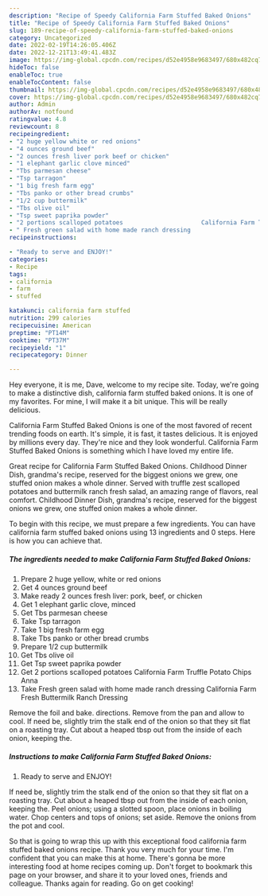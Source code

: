 ```yaml
---
description: "Recipe of Speedy California Farm Stuffed Baked Onions"
title: "Recipe of Speedy California Farm Stuffed Baked Onions"
slug: 189-recipe-of-speedy-california-farm-stuffed-baked-onions
category: Uncategorized
date: 2022-02-19T14:26:05.406Z
date: 2022-12-21T13:49:41.483Z
image: https://img-global.cpcdn.com/recipes/d52e4958e9683497/680x482cq70/california-farm-stuffed-baked-onions-recipe-main-photo.jpg
hideToc: false
enableToc: true
enableTocContent: false
thumbnail: https://img-global.cpcdn.com/recipes/d52e4958e9683497/680x482cq70/california-farm-stuffed-baked-onions-recipe-main-photo.jpg
cover: https://img-global.cpcdn.com/recipes/d52e4958e9683497/680x482cq70/california-farm-stuffed-baked-onions-recipe-main-photo.jpg
author: Admin
authorAv: notfound
ratingvalue: 4.8
reviewcount: 8
recipeingredient:
- "2 huge yellow white or red onions"
- "4 ounces ground beef"
- "2 ounces fresh liver pork beef or chicken"
- "1 elephant garlic clove minced"
- "Tbs parmesan cheese"
- "Tsp tarragon"
- "1 big fresh farm egg"
- "Tbs panko or other bread crumbs"
- "1/2 cup buttermilk"
- "Tbs olive oil"
- "Tsp sweet paprika powder"
- "2 portions scalloped potatoes                      California Farm Truffle Potato Chips Anna"
- " Fresh green salad with home made ranch dressing                      California Farm Fresh Buttermilk Ranch Dressing"
recipeinstructions:

- "Ready to serve and ENJOY!"
categories:
- Recipe
tags:
- california
- farm
- stuffed

katakunci: california farm stuffed 
nutrition: 299 calories
recipecuisine: American
preptime: "PT14M"
cooktime: "PT37M"
recipeyield: "1"
recipecategory: Dinner

---
```



Hey everyone, it is me, Dave, welcome to my recipe site. Today, we're going to make a distinctive dish, california farm stuffed baked onions. It is one of my favorites. For mine, I will make it a bit unique. This will be really delicious.

California Farm Stuffed Baked Onions is one of the most favored of recent trending foods on earth. It's simple, it is fast, it tastes delicious. It is enjoyed by millions every day. They're nice and they look wonderful. California Farm Stuffed Baked Onions is something which I have loved my entire life.

Great recipe for California Farm Stuffed Baked Onions. Childhood Dinner Dish, grandma&#39;s recipe, reserved for the biggest onions we grew, one stuffed onion makes a whole dinner. Served with truffle zest scalloped potatoes and buttermilk ranch fresh salad, an amazing range of flavors, real comfort. Childhood Dinner Dish, grandma&#39;s recipe, reserved for the biggest onions we grew, one stuffed onion makes a whole dinner.


To begin with this recipe, we must prepare a few ingredients. You can have california farm stuffed baked onions using 13 ingredients and 0 steps. Here is how you can achieve that.

<!--inarticleads1-->

##### The ingredients needed to make California Farm Stuffed Baked Onions:

1. Prepare 2 huge yellow, white or red onions
1. Get 4 ounces ground beef
1. Make ready 2 ounces fresh liver: pork, beef, or chicken
1. Get 1 elephant garlic clove, minced
1. Get Tbs parmesan cheese
1. Take Tsp tarragon
1. Take 1 big fresh farm egg
1. Take Tbs panko or other bread crumbs
1. Prepare 1/2 cup buttermilk
1. Get Tbs olive oil
1. Get Tsp sweet paprika powder
1. Get 2 portions scalloped potatoes                      California Farm Truffle Potato Chips Anna
1. Take  Fresh green salad with home made ranch dressing                      California Farm Fresh Buttermilk Ranch Dressing


Remove the foil and bake. directions. Remove from the pan and allow to cool. If need be, slightly trim the stalk end of the onion so that they sit flat on a roasting tray. Cut about a heaped tbsp out from the inside of each onion, keeping the. 

<!--inarticleads2-->

##### Instructions to make California Farm Stuffed Baked Onions:


1. Ready to serve and ENJOY!

If need be, slightly trim the stalk end of the onion so that they sit flat on a roasting tray. Cut about a heaped tbsp out from the inside of each onion, keeping the. Peel onions; using a slotted spoon, place onions in boiling water. Chop centers and tops of onions; set aside. Remove the onions from the pot and cool. 

So that is going to wrap this up with this exceptional food california farm stuffed baked onions recipe. Thank you very much for your time. I'm confident that you can make this at home. There's gonna be more interesting food at home recipes coming up. Don't forget to bookmark this page on your browser, and share it to your loved ones, friends and colleague. Thanks again for reading. Go on get cooking!
